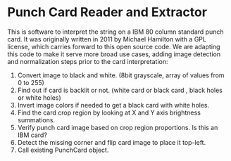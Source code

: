 # Punch Card Reader and Extractor

This is software to interpret the string on a IBM 80 column standard punch card.
It was originally written in 2011 by Michael Hamilton with a GPL license, which
carries forward to this open source code. We are adapting this code to make it
serve more broad use cases, adding image detection and normalization steps prior
to the card interpretation:

1. Convert image to black and white. (8bit grayscale, array of values from 0 to 255)
1. Find out if card is backlit or not. (white card or black card , black holes or white holes)
1. Invert image colors if needed to get a black card with white holes.
1. Find the card crop region by looking at X and Y axis brightness summations.
1. Verify punch card image based on crop region proportions. Is this an IBM card?
1. Detect the missing corner and flip card image to place it top-left.
1. Call existing PunchCard object.

